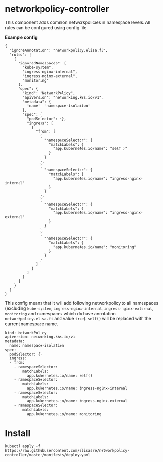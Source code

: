 # networkpolicy-controller

This component adds common networkpolicies in namespace levels.
All rules can be configured using config file.

**Example config**

```
{
  "ignoreAnnotation": "networkpolicy.elisa.fi",
  "rules": [
    {
      "ignoredNamespaces": [
        "kube-system",
        "ingress-nginx-internal",
        "ingress-nginx-external",
        "monitoring"
      ],
      "spec": {
        "kind": "NetworkPolicy",
        "apiVersion": "networking.k8s.io/v1",
        "metadata": {
          "name": "namespace-isolation"
        },
        "spec": {
          "podSelector": {},
          "ingress": [
            {
              "from": [
                {
                  "namespaceSelector": {
                    "matchLabels": {
                      "app.kubernetes.io/name": "self()"
                    }
                  }
                },
                {
                  "namespaceSelector": {
                    "matchLabels": {
                      "app.kubernetes.io/name": "ingress-nginx-internal"
                    }
                  }
                },
                {
                  "namespaceSelector": {
                    "matchLabels": {
                      "app.kubernetes.io/name": "ingress-nginx-external"
                    }
                  }
                },
                {
                  "namespaceSelector": {
                    "matchLabels": {
                      "app.kubernetes.io/name": "monitoring"
                    }
                  }
                }
              ]
            }
          ]
        }
      }
    }
  ]
}
```

This config means that it will add following networkpolicy to all namespaces
(excluding `kube-system`, `ingress-nginx-internal`, `ingress-nginx-external`,
`monitoring` and namespaces which do have annotation `networkpolicy.elisa.fi` and value `true`).
`self()` will be replaced with the current namespace name.

```
kind: NetworkPolicy
apiVersion: networking.k8s.io/v1
metadata:
  name: namespace-isolation
spec:
  podSelector: {}
  ingress:
  - from:
    - namespaceSelector:
        matchLabels:
          app.kubernetes.io/name: self()
    - namespaceSelector:
        matchLabels:
          app.kubernetes.io/name: ingress-nginx-internal
    - namespaceSelector:
        matchLabels:
          app.kubernetes.io/name: ingress-nginx-external
    - namespaceSelector:
        matchLabels:
          app.kubernetes.io/name: monitoring
```

# Install

`kubectl apply -f https://raw.githubusercontent.com/elisasre/networkpolicy-controller/master/manifests/deploy.yaml`
